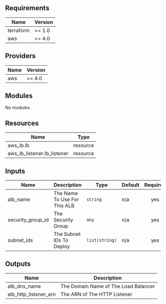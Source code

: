 ## Requirements

| Name | Version |
|------|---------|
|terraform| >= 1.0 |
|aws| >= 4.0 |

## Providers

| Name | Version |
|------|---------|
|aws| >= 4.0 |

## Modules

No modules.

## Resources

| Name | Type |
|------|------|
|aws_lb.lb| resource |
|aws_lb_listener.lb_listener| resource |

## Inputs

| Name | Description | Type | Default | Required |
|------|-------------|------|---------|:--------:|
|alb\_name| The Name To Use For This ALB | `string` | n/a | yes |
|security\_group\_id| The Security Group | `any` | n/a | yes |
|subnet\_ids| The Subnet IDs To Deploy | `list(string)` | n/a | yes |

## Outputs

| Name | Description |
|------|-------------|
|alb\_dns\_name| The Domain Name of The Load Balancer |
|alb\_http\_listener\_arn| The ARN of The HTTP Listener |